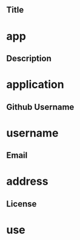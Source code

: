 ## Title

# app


## Description

# application

## Github Username

# username


## Email

# address

## License
# use
